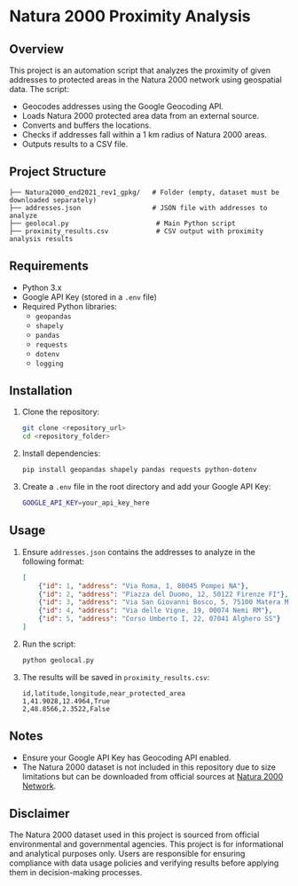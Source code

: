 # Natura 2000 Proximity Analysis

## Overview

This project is an automation script that analyzes the proximity of given addresses to protected areas in the Natura 2000 network using geospatial data. The script:

- Geocodes addresses using the Google Geocoding API.
- Loads Natura 2000 protected area data from an external source.
- Converts and buffers the locations.
- Checks if addresses fall within a 1 km radius of Natura 2000 areas.
- Outputs results to a CSV file.

## Project Structure

```
├── Natura2000_end2021_rev1_gpkg/   # Folder (empty, dataset must be downloaded separately)
├── addresses.json                  # JSON file with addresses to analyze
├── geolocal.py                      # Main Python script
├── proximity_results.csv            # CSV output with proximity analysis results
```

## Requirements

- Python 3.x
- Google API Key (stored in a `.env` file)
- Required Python libraries:
  - `geopandas`
  - `shapely`
  - `pandas`
  - `requests`
  - `dotenv`
  - `logging`

## Installation

1. Clone the repository:

   ```sh
   git clone <repository_url>
   cd <repository_folder>
   ```

2. Install dependencies:

   ```sh
   pip install geopandas shapely pandas requests python-dotenv
   ```

3. Create a `.env` file in the root directory and add your Google API Key:

   ```sh
   GOOGLE_API_KEY=your_api_key_here
   ```

## Usage

1. Ensure `addresses.json` contains the addresses to analyze in the following format:

   ```json
   [
       {"id": 1, "address": "Via Roma, 1, 80045 Pompei NA"},
       {"id": 2, "address": "Piazza del Duomo, 12, 50122 Firenze FI"},
       {"id": 3, "address": "Via San Giovanni Bosco, 5, 75100 Matera MT"},
       {"id": 4, "address": "Via delle Vigne, 19, 00074 Nemi RM"},
       {"id": 5, "address": "Corso Umberto I, 22, 07041 Alghero SS"}
   ]
   ```

2. Run the script:

   ```sh
   python geolocal.py
   ```

3. The results will be saved in `proximity_results.csv`:

   ```csv
   id,latitude,longitude,near_protected_area
   1,41.9028,12.4964,True
   2,48.8566,2.3522,False
   ```

## Notes

- Ensure your Google API Key has Geocoding API enabled.
- The Natura 2000 dataset is not included in this repository due to size limitations but can be downloaded from official sources at [Natura 2000 Network](https://www.eea.europa.eu/data-and-maps/data/natura-11).

## Disclaimer

The Natura 2000 dataset used in this project is sourced from official environmental and governmental agencies. This project is for informational and analytical purposes only. Users are responsible for ensuring compliance with data usage policies and verifying results before applying them in decision-making processes.
